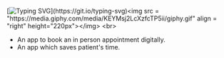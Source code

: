 [![Typing SVG](https://readme-typing-svg.herokuapp.com?color=FFFF&size=29&multiline=true&width=700&lines=DOCTORDO!!!!!!)](https://git.io/typing-svg)<img src = "https://media.giphy.com/media/KEYMsj2LcXzfcTP5ii/giphy.gif" align = "right"  height="220px"></img>
<br>

- An app to book an in person appointment digitally.
- An app which saves patient's time.
